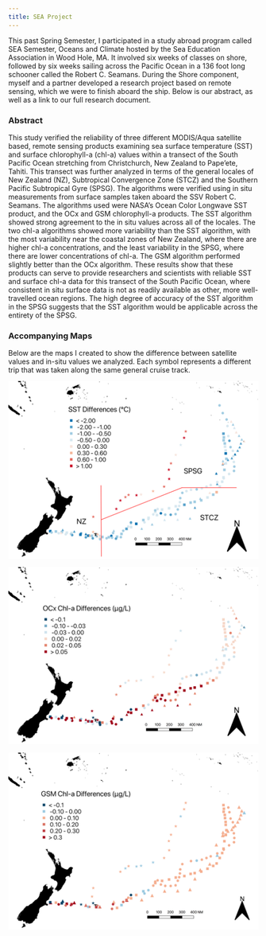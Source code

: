 ```yaml
---
title: SEA Project
---
```


This past Spring Semester, I participated in a study abroad program called SEA Semester, Oceans and Climate hosted by the Sea Education Association in Wood Hole, MA. It involved six weeks of classes on shore, followed by six weeks sailing across the Pacific Ocean in a 136 foot long schooner called the Robert C. Seamans. During the Shore component, myself and a partner developed a research project based on remote sensing, which we were to finish aboard the ship. Below is our abstract, as well as a link to our full research document.

### Abstract

This study verified the reliability of three different MODIS/Aqua satellite based, remote sensing products examining sea surface temperature (SST) and surface chlorophyll-a (chl-a) values within a transect of the South Pacific Ocean stretching from Christchurch, New Zealand to Pape’ete, Tahiti. This transect was further analyzed in terms of the general locales of New Zealand (NZ), Subtropical Convergence Zone (STCZ) and the Southern Pacific Subtropical Gyre (SPSG). The algorithms were verified using in situ measurements from surface samples taken aboard the SSV Robert C. Seamans. The algorithms used were NASA’s Ocean Color Longwave SST product, and the OCx and GSM chlorophyll-a products. The SST algorithm showed strong agreement to the in situ values across all of the locales. The two chl-a algorithms showed more variability than the SST algorithm, with the most variability near the coastal zones of New Zealand, where there are higher chl-a concentrations, and the least variability in the SPSG, where there are lower concentrations of chl-a. The GSM algorithm performed slightly better than the OCx algorithm. These results show that these products can serve to provide researchers and scientists with reliable SST and surface chl-a data for this transect of the South Pacific Ocean, where consistent in situ surface data is not as readily available as other, more well-travelled ocean regions. The high degree of accuracy of the SST algorithm in the SPSG suggests that the SST algorithm would be applicable across the entirety of the SPSG. 

### Accompanying Maps

Below are the maps I created to show the difference between satellite values and in-situ values we analyzed. Each symbol represents a different trip that was taken along the same general cruise track.

![SSTDiffMapBetterFinal](SSTDiffMapBetterFinal.png)

![OCxDiffMapBetterFinal](OCxDiffMapBetterFinal.png)

![GSMDiffMapBetterFinal](GSMDiffMapBetterFinal.png)
